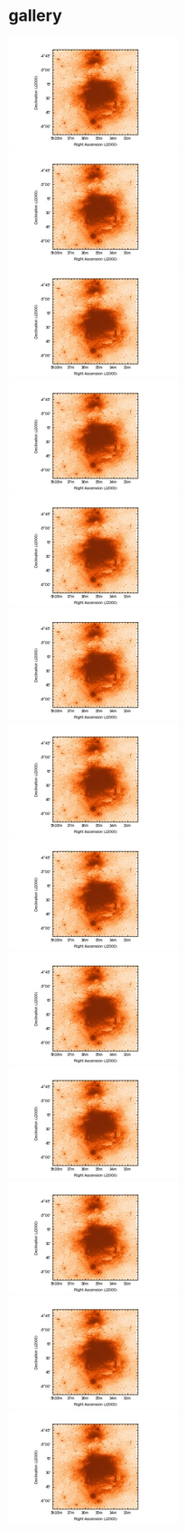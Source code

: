 # gallery


<a href="./recipes/plot-optical-image.ipynb"><img src="./recipes/plot-optical-image.jpg"></a>
<a href="./recipes/plot-optical-image.ipynb"><img src="./recipes/plot-optical-image.jpg"></a>
<a href="./recipes/plot-optical-image.ipynb"><img src="./recipes/plot-optical-image.jpg"></a>
<a href="./recipes/plot-optical-image.ipynb"><img src="./recipes/plot-optical-image.jpg"></a>
<a href="./recipes/plot-optical-image.ipynb"><img src="./recipes/plot-optical-image.jpg"></a>
<a href="./recipes/plot-optical-image.ipynb"><img src="./recipes/plot-optical-image.jpg"></a>
<a href="./recipes/plot-optical-image.ipynb"><img src="./recipes/plot-optical-image.jpg"></a>
<a href="./recipes/plot-optical-image.ipynb"><img src="./recipes/plot-optical-image.jpg"></a>
<a href="./recipes/plot-optical-image.ipynb"><img src="./recipes/plot-optical-image.jpg"></a>
<a href="./recipes/plot-optical-image.ipynb"><img src="./recipes/plot-optical-image.jpg"></a>
<a href="./recipes/plot-optical-image.ipynb"><img src="./recipes/plot-optical-image.jpg"></a>
<a href="./recipes/plot-optical-image.ipynb"><img src="./recipes/plot-optical-image.jpg"></a>
<a href="./recipes/plot-optical-image.ipynb"><img src="./recipes/plot-optical-image.jpg"></a>
